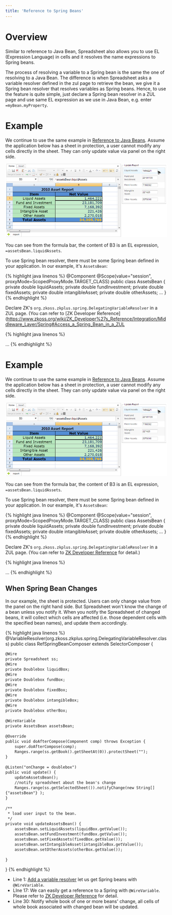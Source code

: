 ```yaml
---
title: 'Reference to Spring Beans'
---
```


# Overview

Similar to reference to Java Bean, Spreadsheet also allows you to use EL
(Expression Language) in cells and it resolves the name expressions to
Spring beans.

The process of resolving a variable to a Spring bean is the same the one
of resolving to a Java Bean. The difference is when Spreadsheet asks a
variable resolver defined in the zul page to retrieve the bean, we give
it a Spring bean resolver that resolves variables as Spring beans.
Hence, to use the feature is quite simple, just declare a Spring bean
resolver in a ZUL page and use same EL expression as we use in Java
Bean, e.g. enter `=myBean.myProperty`.

# Example

We continue to use the same example in [Reference to Java
Beans](https://www.zkoss.org/wiki/Working_with_Spreadsheet/Advanced/Reference_to_Java_Beans#Example).
Assume the application below has a sheet in protection, a user cannot
modify any cells directly in the sheet. They can only update value via
panel on the right side. 

![center](/assets/images/dev-ref/Essentials-bean.png) 

You can see from the formula bar, the content of B3 is an EL expression,
`=assetsBean.liquidAssets`.

To use Spring bean resolver, there must be some Spring bean defined in
your application. In our example, it's `AssetsBean`:

{% highlight java linenos %}
@Component
@Scope(value="session", proxyMode=ScopedProxyMode.TARGET_CLASS)
public class AssetsBean {
    private double liquidAssets;
    private double fundInvestment;
    private double fixedAssets;
    private double intangibleAsset; 
    private double otherAssets;
...
}
{% endhighlight %}

Declare ZK's `org.zkoss.zkplus.spring.DelegatingVariableResolver` in a
ZUL page. (You can refer to [ZK Developer Reference](https://www.zkoss.org/wiki/ZK_Developer%27s_Reference/Integration/Middleware_Layer/Spring#Access_a_Spring_Bean_in_a_ZUL

{% highlight java linenos %}
<?variable-resolver class="org.zkoss.zkplus.spring.DelegatingVariableResolver"?>
<zk>
    <window hflex="1" vflex="1" 
        apply="io.keikai.essential.advanced.RefSpringBeanComposer">
        <hlayout hflex="1" vflex="1">
            <spreadsheet id="ss" src="/WEB-INF/books/bean.xlsx" 
                maxrows="200" maxcolumns="40"
                showFormulabar="true" showContextMenu="true" 
                showToolbar="true" showSheetbar="true" 
                hflex="1" vflex="1" width="100%" >
            </spreadsheet>
            ...
        </hlayout>
    </window>
</zk>
{% endhighlight %}

# Example

We continue to use the same example in [Reference to Java
Beans](Reference_to_Java_Beans).
Assume the application below has a sheet in protection, a user cannot
modify any cells directly in the sheet. They can only update value via
panel on the right side. 

![center](/assets/images/dev-ref/Essentials-bean.png) 

You can see from the formula bar, the content of B3 is an EL expression,
`=assetsBean.liquidAssets`.

To use Spring bean resolver, there must be some Spring bean defined in
your application. In our example, it's `AssetsBean`:

{% highlight java linenos %}
@Component
@Scope(value="session", proxyMode=ScopedProxyMode.TARGET_CLASS)
public class AssetsBean {
    private double liquidAssets;
    private double fundInvestment;
    private double fixedAssets;
    private double intangibleAsset; 
    private double otherAssets;
...
}
{% endhighlight %}

Declare ZK's `org.zkoss.zkplus.spring.DelegatingVariableResolver` in a
ZUL page. (You can refer to [ZK Developer Reference](https://www.zkoss.org/wiki/ZK_Developer%27s_Reference/Integration/Middleware_Layer/Spring#Access_a_Spring_Bean_in_a_ZUL)
for detail.)

{% highlight java linenos %}
<?variable-resolver class="org.zkoss.zkplus.spring.DelegatingVariableResolver"?>
<zk>
    <window hflex="1" vflex="1" 
            apply="io.keikai.essential.advanced.RefSpringBeanComposer">
        <hlayout hflex="1" vflex="1">
            <spreadsheet id="ss" src="/WEB-INF/books/bean.xlsx"
                maxrows="200" maxcolumns="40"
                showFormulabar="true" showContextMenu="true"
                showToolbar="true" showSheetbar="true" 
                hflex="1" vflex="1" width="100%" >
            </spreadsheet>
            ...
        </hlayout>
    </window>
</zk>
{% endhighlight %}

## When Spring Bean Changes

In our example, the sheet is protected. Users can only change value from
the panel on the right hand side. But Spreadsheet won't know the change
of a bean unless you notify it. When you notify the Spreadsheet of
changed beans, it will collect which cells are affected (i.e. those
dependent cells with the specified bean names), and update them
accordingly.

{% highlight java linenos %}
@VariableResolver(org.zkoss.zkplus.spring.DelegatingVariableResolver.class)
public class RefSpringBeanComposer extends SelectorComposer<Component> {
    
    @Wire
    private Spreadsheet ss;
    @Wire
    private Doublebox liquidBox;
    @Wire
    private Doublebox fundBox;
    @Wire
    private Doublebox fixedBox;
    @Wire
    private Doublebox intangibleBox;
    @Wire
    private Doublebox otherBox;
    
    @WireVariable
    private AssetsBean assetsBean;
    
    @Override
    public void doAfterCompose(Component comp) throws Exception {
        super.doAfterCompose(comp);
        Ranges.range(ss.getBook().getSheetAt(0)).protectSheet("");
    }

    @Listen("onChange = doublebox")
    public void update() {
        updateAssetsBean();
        //notify spreadsheet about the bean's change
        Ranges.range(ss.getSelectedSheet()).notifyChange(new String[] {"assetsBean"} );
    }

    /**
     * load user input to the bean.
     */
    private void updateAssetsBean() {
        assetsBean.setLiquidAssets(liquidBox.getValue());
        assetsBean.setFundInvestment(fundBox.getValue());
        assetsBean.setFixedAssets(fixedBox.getValue());
        assetsBean.setIntangibleAsset(intangibleBox.getValue());
        assetsBean.setOtherAssets(otherBox.getValue());
        
    }
}
{% endhighlight %}

  - Line 1: [Add a variable resolver](https://www.zkoss.org/wiki/ZK_Developer%27s_Reference/Integration/Middleware_Layer/Spring#Adding_Variable_Resolver_to_a_Composer_.28or_ViewModel.29)
    let us get Spring beans with `@WireVariable`.
  - LIne 17: We can easily get a reference to a Spring with
    `@WireVariable`. Please refer to [ZK Developer Reference](https://www.zkoss.org/wiki/ZK_Developer%27s_Reference/Integration/Middleware_Layer/Spring#Wire_a_Spring_Bean)
    for detail.
  - Line 30: Notify whole book of one or more beans' change, all cells
    of whole book associated with changed bean will be updated.


